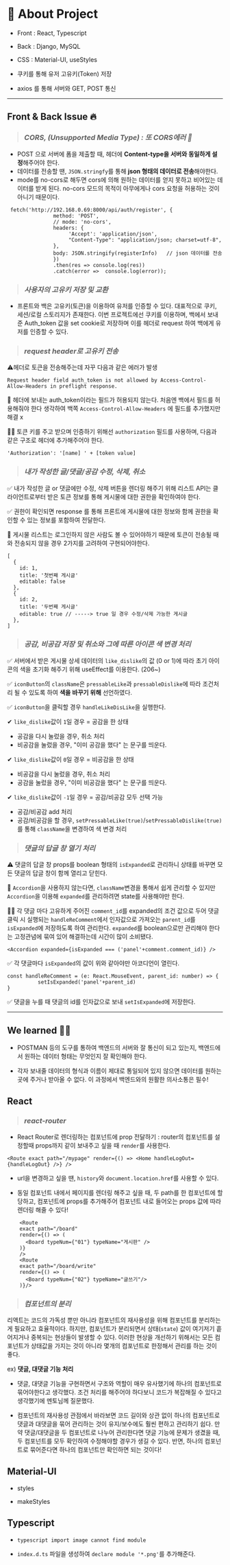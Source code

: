 # 🚀 About Project

- Front : React, Typescript
- Back : Django, MySQL
- CSS : Material-UI, useStyles

- 쿠키를 통해 유저 고유키(Token) 저장
- axios 를 통해 서버와 GET, POST 통신

------------------
## Front & Back Issue 🔥

> ### *CORS, (Unsupported Media Type) : 또 CORS에러 🤬*

- POST 으로 서버에 폼을 제출할 때, 헤더에 **Content-type을 서버와 동일하게 설정**해주어야 한다.
- 데이터를 전송할 땐, `JSON.stringfy`를 통해 **json 형태의 데이터로 전송**해야한다. 
- mode를 no-cors로 해두면 cors에 의해 원하는 데이터를 얻지 못하고 비어있는 데이터를 받게 된다.
  no-cors 모드의 목적이 아무에게나 cors 요청을 허용하는 것이 아니기 때문이다.
```
 fetch('http://192.168.0.69:8000/api/auth/register', {
               method: 'POST',
               // mode: 'no-cors',
               headers: {
                    'Accept': 'application/json',
                    "Content-Type": "application/json; charset=utf-8",
               },
               body: JSON.stringify(registerInfo)	// json 데이터를 전송
               })
               .then(res => console.log(res))
               .catch(error =>  console.log(error));
```

> ### *사용자의 고유키 저장 및 교환*

- 프론트와 백은 고유키(토큰)을 이용하여 유저를 인증할 수 있다. 
대표적으로 쿠키, 세션/로컬 스토리지가 존재한다. 이번 프로젝트에선 쿠키를 이용하며, 백에서 보내준 Auth_token 값을 set cookie로 저장하며 이를 헤더로 request 하여 백에게 유저를 인증할 수 있다. 

> ### *request header로 고유키 전송*

⚠헤더로 토큰을 전송해주는데 자꾸 다음과 같은 에러가 발생

`Request header field auth_token is not allowed by Access-Control-Allow-Headers in preflight response.`

💭  헤더에 보내는 auth_token이라는 필드가 허용되지 않는다. 처음엔 백에서 필드를 허용해줘야 한다 생각하여 백쪽 `Access-Control-Allow-Headers` 에 필드를 추가했지만 해결 x

🤦‍♀️ 토큰 키를 주고 받으며 인증하기 위해선 `authorization` 필드를 사용하며, 다음과 같은 구조로 헤더에 추가해주어야 한다. 

`'Authorization': '[name] ' + [token value]` 

> ### *내가 작성한 글/댓글/공감 수정, 삭제, 취소*

✅  내가 작성한 글 or 댓글에만 수정, 삭제 버튼을 렌더링 해주기 위해 리스트 API는 클라이언트로부터 받은 토큰 정보를 통해 게시물에 대한 권한을 확인하여야 한다.

✅  권한이 확인되면 response 를 통해 프론트에 게시물에 대한 정보와 함께 권한을 확인할 수 있는 정보를 포함하여 전달한다. 

📌  게시물 리스트는 로그인하지 않은 사람도 볼 수 있어야하기 때문에 토큰이 전송될 때와 전송되지 않을 경우 2가지를 고려하여 구현되어야한다. 

```
[
  {
    id: 1,
    title: '첫번째 게시글'
    editable: false
  },
  {
    id: 2,
    title: '두번째 게시글'
    editable: true // -----> true 일 경우 수정/삭제 가능한 게시글
  },
]
```

> ### *공감, 비공감 저장 및 취소와 그에 따른 아이콘 색 변경 처리* 

✅ 서버에서 받은 게시물 상세 데이터의 `like_dislike`의 값 (0 or 1)에 따라 초기 아이콘의 색을 초기화 해주기 위해 useEffect를 이용한다. (206~)

✅ `iconButton`의 `className`은 `pressableLike`과 `pressableDislike`에 따라 조건처리 될 수 있도록 하여 **색을 바꾸기 위해** 선언하였다. 

✅  `iconButton`을 클릭할 경우 `handleLikeDisLike`을 실행한다.

✔ `like_dislike`값이 `1`일 경우 = 공감을 한 상태
- 공감을 다시 눌렀을 경우, 취소 처리
- 비공감을 눌렀을 경우, "이미 공감을 했다" 는 문구를 띄운다.

✔ `like_dislike`값이 `0`일 경우 = 비공감을 한 상태
- 비공감을 다시 눌렀을 경우, 취소 처리
- 공감을 눌렀을 경우, "이미 비공감을 했다" 는 문구를 띄운다.

✔ `like_dislike`값이 `-1`일 경우 = 공감/비공감 모두 선택 가능
- 공감/비공감 add 처리
- 공감/비공감을 할 경우, `setPressableLike(true)`/`setPressableDislike(true)`를 통해 `className`을 변경하여 색 변경 처리

> ### *댓글의 답글 창 열기 처리*

⚠ 댓글의 답글 창 props를 boolean 형태의 `isExpanded`로 관리하니 상태를 바꾸면 모든 댓글의 답글 창이 함께 열리고 닫힌다. 

💭 `Accordion`을 사용하지 않는다면, `className`변경을 통해서 쉽게 관리할 수 있지만 `Accordion`을 이용해 `expanded`를 관리하려면 state를 사용해야만 한다.

🤦‍♀️ 각 댓글 마다 고유하게 주어진 `comment_id`를 expanded의 조건 값으로 두어 댓글 클릭 시 실행되는 `handleReComment`에서 인자값으로 가져오는 `parent_id`를 `isExpanded`에 저장하도록 하여 관리한다. 
`expanded`를 boolean으로만 관리해야 한다는 고정관념에 묶여 있어 해결하는데 시간이 많이 소비됐다. 

```
<Accordion expanded={isExpanded === ('panel'+comment.comment_id)} />
```
✅ 각 댓글마다 `isExpanded`의 값이 위와 같아야만 아코디언이 열린다.
```
const handleReComment = (e: React.MouseEvent, parent_id: number) => {
          setIsExpanded('panel'+parent_id)
}
```
✅ 댓글을 누를 때 댓글의 id를 인자값으로 보내 `setIsExpanded`에 저장한다.

-------------

## We learned 🤷‍♀️
- POSTMAN 등의 도구를 통하여 백엔드의 서버와 잘 통신이 되고 있는지, 백엔드에서 원하는 데이터 형태는 무엇인지 잘 확인해야 한다.

- 각자 보내줄 데이터의 형식과 이름이 제대로 통일되어 있지 않으면 데이터를 원하는 곳에 주거나 받아올 수 없다. 이 과정에서 백엔드와의 원활한 의사소통은 필수!

## React 
> ### *react-router*
- React Router로 렌더링하는 컴포넌트에 prop 전달하기 : router의 컴포넌트를 설정할때 props까지 같이 보내주고 싶을 때 `render`를 사용한다.
```
<Route exact path="/mypage" render={() => <Home handleLogOut={handleLogOut} />} />
```

* url을 변경하고 싶을 땐, `history`와 `document.location.href`를 사용할 수 있다.

* 동일 컴포넌트 내에서 페이지를 렌더링 해주고 싶을 때, 두 path를 한 컴포넌트에 할당하고, 컴포넌트에 props를 추가해주어 컴포넌트 내로 들어오는 props 값에 따라 렌더링 해줄 수 있다!
```
    <Route 
    exact path="/board" 
    render={() => (
      <Board typeNum={"01"} typeName="게시판" />
    )}
    />
    <Route 
    exact path="/board/write" 
    render={() => (
      <Board typeNum={"02"} typeName="글쓰기"/>
    )}/>
```

> ### *컴포넌트의 분리*

리액트는 코드의 가독성 뿐만 아니라 컴포넌트의 재사용성을 위해 컴포넌트를 분리하는 게 필요하고 효율적이다. 하지만,  컴포넌트가 분리되면서 상태(`state`) 값이 여기저기 흩어지거나 중복되는 현상들이 발생할 수 있다. 이러한 현상을 개선하기 위해서는 모든 컴포넌트가 상태값을 가지는 것이 아니라 몇개의 컴포넌트로 한정해서 관리를 하는 것이 좋다.

ex) **댓글, 대댓글 기능 처리**
- 댓글, 대댓글 기능을 구현하면서 구조와 역할이 매우 유사했기에 하나의 컴포넌트로 묶어야한다고 생각했다. 조건 처리를 해주어야 하다보니 코드가 복잡해질 수 있다고 생각했기에 멘토님께 질문했다. 

- 컴포넌트의 재사용성 관점에서 바라보면 코드 길이와 상관 없이 하나의 컴포넌트로 댓글과 대댓글을 묶어 관리하는 것이 유지/보수에도 훨씬 편하고 관리하기 쉽다. 만약 댓글/대댓글을 두 컴포넌트로 나누어 관리한다면 댓글 기능에 문제가 생겼을 때, 두 컴포넌트를 모두 확인하여 수정해야할 경우가 생길 수 있다. 반면, 하나의 컴포넌트로 묶어준다면 하나의 컴포넌트만 확인하면 되는 것이다!


## Material-UI
* styles
- makeStyles

## Typescript 
* `typescript import image cannot find module`
- `index.d.ts` 파일을 생성하여 `declare module '*.png'`를 추가해준다.

